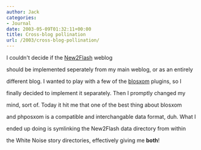```yaml
---
author: Jack
categories:
- Journal
date: 2003-05-09T01:32:11+00:00
title: Cross-blog pollination
url: /2003/cross-blog-pollination/
---
```


I couldn't decide if the [New2Flash][1] weblog
  

  
should be implemented seperately from my main weblog, or as an entirely
  

  
different blog. I wanted to play with a few of the [blosxom][2] plugins, so I
  

  
finally decided to implement it separately. Then I promptly changed my
  

  
mind, sort of. Today it hit me that one of the best thing about blosxom
  

  
and phposxom is a compatible and interchangable data format, duh. What I
  

  
ended up doing is symlinking the New2Flash data directory from within
  

  
the White Noise story directories, effectively giving me **both**!

 [1]: //www.jackbaty.com/weblogs/new2flash"
 [2]: //www.raelity.org/apps/blosxom/"